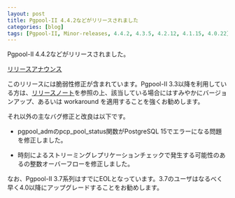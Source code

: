 ```yaml
---
layout: post
title: Pgpool-II 4.4.2などがリリースされました
categories: [blog]
tags: [Pgpool-II, Minor-releases, 4.4.2, 4.3.5, 4.2.12, 4.1.15, 4.0.22]
---
```

Pgpool-II 4.4.2などがリリースされました。

[リリースアナウンス](https://www.pgpool.net/mediawiki/jp/index.php/%E3%83%A1%E3%82%A4%E3%83%B3%E3%83%9A%E3%83%BC%E3%82%B8#Pgpool-II_4.4.2.2C_4.3.5.2C_4.2.12.2C_4.1.15.2C_4.0.22_.E3.81.8C.E3.83.AA.E3.83.AA.E3.83.BC.E3.82.B9.E3.81.95.E3.82.8C.E3.81.BE.E3.81.97.E3.81.9F_.282023.2F01.2F23.29)

このリリースには脆弱性修正が含まれています。Pgpool-II 3.3以降を利用している方は、[リリースノート](https://www.pgpool.net/docs/latest/ja/html/release-4-4-2.html)を参照の上、該当している場合にはすみやかにバージョンアップ、あるいは workaround を適用することを強くお勧めします。

それ以外の主なバグ修正と改良は以下です。

- pgpool_admのpcp_pool_status関数がPostgreSQL 15でエラーになる問題を修正しました。

- 時刻によるストリーミングレプリケーションチェックで発生する可能性のあるの整数オーバーフローを修正しました。

なお、Pgpool-II 3.7系列はすでにEOLとなっています。3.7のユーザはなるべく早く4.0以降にアップグレードすることをお勧めします。
